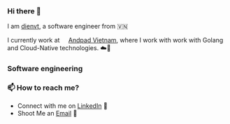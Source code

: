 ### Hi there 👋
I am [dienvt](https://lucianonooijen.com/), a software engineer from 🇻🇳 

I currently work at <img width="12" src="https://media.licdn.com/dms/image/v2/C560BAQFFf9x-m9KXRQ/company-logo_100_100/company-logo_100_100/0/1671447229023/andpad_vietnam_logo?e=1749081600&amp;v=beta&amp;t=Dv1xxlaCm0oVWgOHUvlvYuLyb6YcgEv9Dfm3cOsJ1Hg" loading="lazy" height="12" alt="" id="ember765" class="ivm-view-attr__img--centered EntityPhoto-square-3  update-components-actor__avatar-image evi-image lazy-image ember-view"> [Andpad Vietnam](https://www.linkedin.com/company/andpad-vietnam), where I work with work with Golang and Cloud-Native technologies. ☁️🚀

### Software engineering
<p float="left">
    
</p>

### 📫 How to reach me?
- Connect with me on [LinkedIn](https://www.linkedin.com/in/dienvt/) 🔗 <br />
- Shoot Me an [Email](mailto:vtdien96@gmail.com) 💌 <br />
